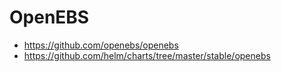 # OpenEBS

* https://github.com/openebs/openebs
* https://github.com/helm/charts/tree/master/stable/openebs
